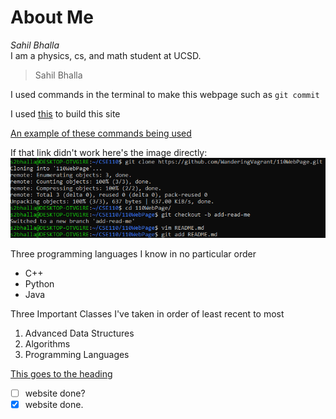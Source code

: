 # About Me  
*Sahil Bhalla*  
I am a physics, cs, and math student at UCSD.

>Sahil Bhalla  

I used commands in the terminal to make this webpage such as
`git commit` 

I used [this](https://docs.github.com/en/github/writing-on-github/basic-writing-and-formatting-syntax#headings) to build this site


[An example of these commands being used](screenshots/1.1.png)  

If that link didn't work here's the image directly:  
![image](screenshots/1.1.png)  

Three programming languages I know in no particular order
- C++
- Python
- Java

Three Important Classes I've taken in order of least recent to most
1. Advanced Data Structures
2. Algorithms
3. Programming Languages

[This goes to the heading](#About-Me)  
- [ ] website done?
- [x] website done. 

